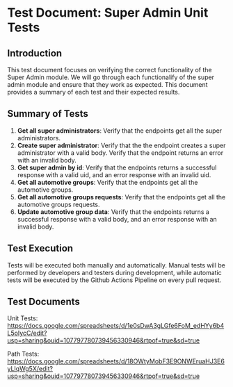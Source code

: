 # Test Document: Super Admin Unit Tests

## Introduction

This test document focuses on verifying the correct functionality of the Super Admin module. We will go through each functionalify of the super admin module and ensure that they work as expected. This document provides a summary of each test and their expected results.

## Summary of Tests

1. **Get all super administrators**: Verify that the endpoints get all the super administrators.
2. **Create super administrator**: Verify that the the endpoint creates a super administrator with a valid body. Verify that the endpoint returns an error with an invalid body.
3. **Get super admin by id**: Verify that the endpoints returns a successful response with a valid uid, and an error response with an invalid uid.
4. **Get all automotive groups**: Verify that the endpoints get all the automotive groups.
5. **Get all automotive groups requests**: Verify that the endpoints get all the automotive groups requests.
6. **Update automotive group data**: Verify that the endpoints returns a successful response with a valid body, and an error response with an invalid body.

## Test Execution

Tests will be executed both manually and automatically. Manual tests will be performed by developers and testers during development, while automatic tests will be executed by the Github Actions Pipeline on every pull request.

## Test Documents

Unit Tests:
https://docs.google.com/spreadsheets/d/1e0sDwA3gLGfe6FoM_edHYy6b4L5oIycC/edit?usp=sharing&ouid=107797780739456330946&rtpof=true&sd=true

Path Tests:
https://docs.google.com/spreadsheets/d/18OWtyMobF3E9ONWEruaHJ3E6yLIqWg5X/edit?usp=sharing&ouid=107797780739456330946&rtpof=true&sd=true
